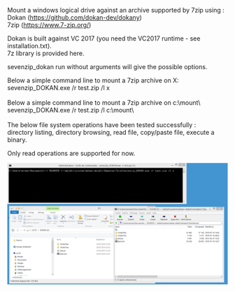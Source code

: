 Mount a windows logical drive against an archive supported by 7zip using :<br/>
Dokan (https://github.com/dokan-dev/dokany) <br/>
7zip (https://www.7-zip.org/) <br/>

Dokan is built against VC 2017 (you need the VC2017 runtime - see installation.txt).<br/>
7z library is provided here.<br/>

sevenzip_dokan run without arguments will give the possible options.<br/>

Below a simple command line to mount a 7zip archive on X:  <br/>
sevenzip_DOKAN.exe /r test.zip /l x  <br/>
  <br/>
Below a simple command line to mount a 7zip archive on c:\mount\  <br/>
sevenzip_DOKAN.exe /r test.zip /l c:\mount\  <br/>
<br/>
The below file system operations have been tested successfully :<br/>
directory listing, directory browsing, read file, copy/paste file, execute a binary.

Only read operations are supported for now.

![Screenshot](screenshot.png)


